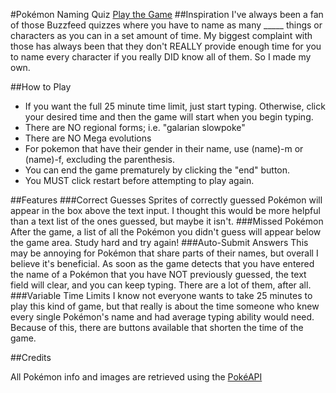 #Pokémon Naming Quiz
[Play the Game](https://dustinjray.github.io/pokemon-quiz)
##Inspiration
I've always been a fan of those Buzzfeed quizzes where you have to name as many _____ things or characters as you can in a set amount of time. My biggest complaint with those has always been that they don't REALLY provide enough time for you to name every character if you really DID know all of them. So I made my own. 

##How to Play
* If you want the full 25 minute time limit, just start typing. Otherwise, click your desired time and then the game will start when you begin typing.
* There are NO regional forms; i.e. "galarian slowpoke"
* There are NO Mega evolutions
* For pokemon that have their gender in their name, use (name)-m or (name)-f, excluding the parenthesis.
* You can end the game prematurely by clicking the "end" button.
* You MUST click restart before attempting to play again.

##Features
###Correct Guesses
Sprites of correctly guessed Pokémon will appear in the box above the text input. I thought this would be more helpful than a text list of the ones guessed, but maybe it isn't.
###Missed Pokémon
After the game, a list of all the Pokémon you didn't guess will appear below the game area. Study hard and try again!
###Auto-Submit Answers
This may be annoying for Pokémon that share parts of their names, but overall I believe it's beneficial. As soon as the game detects that you have entered the name of a Pokémon that you have NOT previously guessed, the text field will clear, and you can keep typing. There are a lot of them, after all.
###Variable Time Limits
I know not everyone wants to take 25 minutes to play this kind of game, but that really is about the time someone who knew every single Pokémon's name and had average typing ability would need. Because of this, there are buttons available that shorten the time of the game.

##Credits

All Pokémon info and images are retrieved using the [PokéAPI](https://pokeapi.co/)
